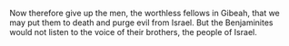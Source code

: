 Now therefore give up the men, the worthless fellows in Gibeah, that we may put them to death and purge evil from Israel. But the Benjaminites would not listen to the voice of their brothers, the people of Israel.
